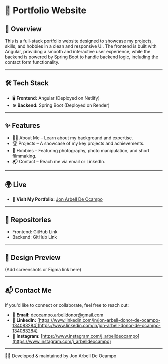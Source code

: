 # 🚀 Portfolio Website

## 📌 Overview
This is a full-stack portfolio website designed to showcase my projects, skills, and hobbies in a clean and responsive UI. The frontend is built with Angular, providing a smooth and interactive user experience, while the backend is powered by Spring Boot to handle backend logic, including the contact form functionality.

---

## 🛠 Tech Stack
- 🖥 **Frontend:** Angular (Deployed on Netlify)
- ⚙️ **Backend:** Spring Boot (Deployed on Render)

---

## ✨ Features
- 🧑‍💻 About Me – Learn about my background and expertise.
- 🏆 Projects – A showcase of my key projects and achievements.
- 🎨 Hobbies – Featuring photography, photo manipulation, and short filmmaking.
- 📬 Contact – Reach me via email or LinkedIn.

---


## 🌍 Live
- 🔗 **Visit My Portfolio:** [Jon Arbell De Ocampo](https://deocampo-jon-arbell-d.netlify.app)

---


## 📂 Repositories

- Frontend: GitHub Link
- Backend: GitHub Link


---

## 📸 Design Preview
(Add screenshots or Figma link here)

---

## 📬 Contact Me
If you'd like to connect or collaborate, feel free to reach out:

- 📧 **Email:** deocampo.arbelldonor@gmail.com
- 💼 **LinkedIn:** [https://www.linkedin.com/in/jon-arbell-donor-de-ocampo-134083284](https://www.linkedin.com/in/jon-arbell-donor-de-ocampo-134083284)
- 📸 **Instagram:** [https://www.instagram.com/j_arbelldeocampo](https://www.instagram.com/j_arbelldeocampo)

---

👨‍💻 Developed & maintained by Jon Arbell De Ocampo
